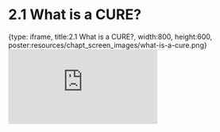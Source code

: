 # 2.1 What is a CURE?
 
{type: iframe, title:2.1 What is a CURE?, width:800, height:600, poster:resources/chapt_screen_images/what-is-a-cure.png}
![](https://sayumiyork.github.io/c-moor-ottr-generic/what-is-a-cure.html)
 

 
